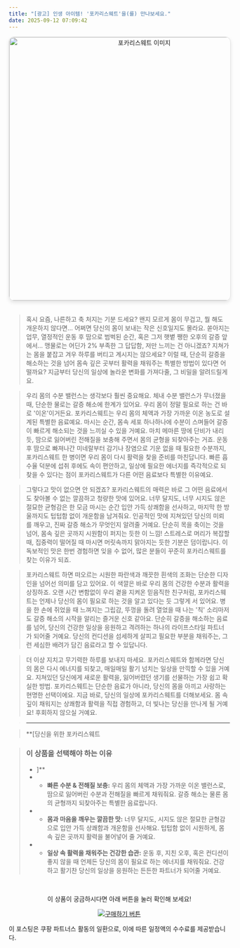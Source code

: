 ```yaml
---
title: "[광고] 인생 아이템! '포카리스웨트'을(를) 만나보세요."
date: 2025-09-12 07:09:42
---
```


<div align="center">
    <a href="https://link.coupang.com/re/AFFSDP?lptag=AF8916626&pageKey=8157280227&itemId=20206171815&vendorItemId=3000931802&traceid=V0-153-1872c884d66b0f75&requestid=20250912160919377281781024" target="_blank">
        <img src="https://ads-partners.coupang.com/image1/C_P92w6Iy-WQZoq2CwkeEF0xPongOCEXbrd3OZoR21QiHisWS75Hq7cihysnSUvrdfRw7MmsO1IO1wYrnmI_CSu2zRSn3jDH_hhjgi2giolgkYX53_0s6oRcuuBp2PeHIlW1ZOmjET_919aKgJtmnD6RfC7vGZyqzObV_eeiqPue129aATQ9u-jtdYQZfsAcdcBqYOmM1Wr_Qfzwiuip4IzKyR5NLAN9HmUUdljlU94hvk8RMtIPxpHG95D6j_R6bk5UA_KigafPHbD6fUePBN467Q==" alt="포카리스웨트 이미지" width="600" style="max-width: 100%; height: auto; border-radius: 12px; border: 1px solid #e0e0e0; box-shadow: 0 4px 8px rgba(0,0,0,0.1);">
    </a>
</div>
<br>

> 혹시 요즘, 나른하고 축 처지는 기분 드세요? 왠지 모르게 몸이 무겁고, 뭘 해도 개운하지 않다면… 어쩌면 당신의 몸이 보내는 작은 신호일지도 몰라요. 쏟아지는 업무, 열정적인 운동 후 땀으로 범벅된 순간, 혹은 그저 햇볕 쨍한 오후의 갈증 앞에서… 맹물로는 어딘가 2% 부족한 그 답답함, 저만 느끼는 건 아니겠죠? 지쳐가는 몸을 붙잡고 겨우 하루를 버티고 계시지는 않으세요? 이럴 때, 단순히 갈증을 해소하는 것을 넘어 몸속 깊은 곳부터 활력을 채워주는 특별한 방법이 있다면 어떨까요? 지금부터 당신의 일상에 놀라운 변화를 가져다줄, 그 비밀을 알려드릴게요.

> 우리 몸의 수분 밸런스는 생각보다 훨씬 중요해요. 체내 수분 밸런스가 무너졌을 때, 단순한 물로는 갈증 해소에 한계가 있어요. 우리 몸이 정말 필요로 하는 건 바로 '이온'이거든요. 포카리스웨트는 우리 몸의 체액과 가장 가까운 이온 농도로 설계된 특별한 음료예요. 마시는 순간, 몸속 세포 하나하나에 수분이 스며들어 갈증이 빠르게 해소되는 것을 느끼실 수 있을 거예요. 마치 메마른 땅에 단비가 내리듯, 땀으로 잃어버린 전해질을 보충해 주면서 몸의 균형을 되찾아주는 거죠. 운동 후 땀으로 빠져나간 미네랄부터 감기나 장염으로 기운 없을 때 필요한 수분까지, 포카리스웨트 한 병이면 우리 몸이 다시 활력을 찾을 준비를 마친답니다. 빠른 흡수율 덕분에 섭취 후에도 속이 편안하고, 일상에 필요한 에너지를 즉각적으로 되찾을 수 있다는 점이 포카리스웨트가 다른 어떤 음료보다 특별한 이유예요.

> 그렇다고 맛이 없으면 안 되겠죠? 포카리스웨트의 매력은 바로 그 어떤 음료에서도 찾아볼 수 없는 깔끔하고 청량한 맛에 있어요. 너무 달지도, 너무 시지도 않은 절묘한 균형감은 한 모금 마시는 순간 입안 가득 상쾌함을 선사하고, 마지막 한 방울까지도 텁텁함 없이 개운함을 남겨줘요. 인공적인 맛에 지쳐있던 당신의 미뢰를 깨우고, 진짜 갈증 해소가 무엇인지 알려줄 거예요. 단순히 목을 축이는 것을 넘어, 몸속 깊은 곳까지 시원함이 퍼지는 듯한 이 느낌! 스트레스로 머리가 복잡할 때, 집중력이 떨어질 때 마시면 머릿속까지 맑아지는 듯한 기분은 덤이랍니다. 이 독보적인 맛은 한번 경험하면 잊을 수 없어, 많은 분들이 꾸준히 포카리스웨트를 찾는 이유가 되죠.

> 포카리스웨트 하면 떠오르는 시원한 파란색과 깨끗한 흰색의 조화는 단순한 디자인을 넘어선 의미를 담고 있어요. 이 색깔은 바로 우리 몸의 건강한 수분과 활력을 상징하죠. 오랜 시간 변함없이 우리 곁을 지켜온 믿음직한 친구처럼, 포카리스웨트는 언제나 당신의 몸이 필요로 하는 것을 알고 있다는 듯 그렇게 서 있어요. 병을 한 손에 쥐었을 때 느껴지는 그립감, 뚜껑을 돌려 열었을 때 나는 '칙' 소리마저도 갈증 해소의 시작을 알리는 즐거운 신호 같아요. 단순히 갈증을 해소하는 음료를 넘어, 당신의 건강한 일상을 응원하고 격려하는 하나의 라이프스타일 파트너가 되어줄 거예요. 당신의 컨디션을 섬세하게 살피고 필요한 부분을 채워주는, 그런 세심한 배려가 담긴 음료라고 할 수 있답니다.

> 더 이상 지치고 무기력한 하루를 보내지 마세요. 포카리스웨트와 함께라면 당신의 몸은 다시 에너지를 되찾고, 매일매일 활기 넘치는 일상을 만끽할 수 있을 거예요. 지쳐있던 당신에게 새로운 활력을, 잃어버렸던 생기를 선물하는 가장 쉽고 확실한 방법. 포카리스웨트는 단순한 음료가 아니라, 당신의 몸을 아끼고 사랑하는 현명한 선택이에요. 지금 바로, 당신의 일상에 포카리스웨트를 더해보세요. 몸 속 깊이 채워지는 상쾌함과 활력을 직접 경험하고, 더 빛나는 당신을 만나게 될 거예요! 후회하지 않으실 거예요.

> ---

> **[당신을 위한 포카리스웨트


> ### 이 상품을 선택해야 하는 이유
> - ]**
> - *   **빠른 수분 & 전해질 보충:** 우리 몸의 체액과 가장 가까운 이온 밸런스로, 땀으로 잃어버린 수분과 전해질을 빠르게 채워줘요. 갈증 해소는 물론 몸의 균형까지 되찾아주는 특별한 음료랍니다.
> - *   **몸과 마음을 깨우는 깔끔한 맛:** 너무 달지도, 시지도 않은 절묘한 균형감으로 입안 가득 상쾌함과 개운함을 선사해요. 텁텁함 없이 시원하게, 몸속 깊은 곳까지 활력을 불어넣어 줄 거예요.
> - *   **일상 속 활력을 채워주는 건강한 습관:** 운동 후, 지친 오후, 혹은 컨디션이 좋지 않을 때 언제든 당신의 몸이 필요로 하는 에너지를 채워줘요. 건강하고 활기찬 당신의 일상을 응원하는 든든한 파트너가 되어줄 거예요.


<br>

<div align="center">
  <p>이 상품이 궁금하시다면 아래 버튼을 눌러 확인해 보세요!</p>
  <a href="https://link.coupang.com/re/AFFSDP?lptag=AF8916626&pageKey=8157280227&itemId=20206171815&vendorItemId=3000931802&traceid=V0-153-1872c884d66b0f75&requestid=20250912160919377281781024" target="_blank">
    <img src="https://img.shields.io/badge/지금 바로 구매하기-FF5722?style=for-the-badge&logo=coupa&logoColor=white" alt="구매하기 버튼">
  </a>
</div>

이 포스팅은 쿠팡 파트너스 활동의 일환으로, 이에 따른 일정액의 수수료를 제공받습니다.
